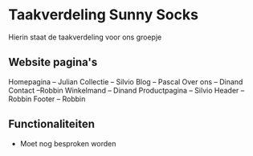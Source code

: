 # Taakverdeling Sunny Socks
Hierin staat de taakverdeling voor ons groepje

## Website pagina's
Homepagina – Julian
Collectie – Silvio
Blog – Pascal
Over ons – Dinand
Contact –Robbin
Winkelmand – Dinand
Productpagina – Silvio
Header – Robbin
Footer – Robbin

## Functionaliteiten
- Moet nog besproken worden
